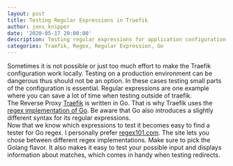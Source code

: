 ```yaml
---
layout: post
title: Testing Regular Expressions in Traefik
author: jens_knipper
date: '2020-05-17 20:00:00'
description: Testing regular expressions for application configuration is always a pain as every programming language has a slightly different implementation. This results in expressions giving different results for different applications.
categories: Traefik, Regex, Regular Expression, Go
---
```

Sometimes it is not possible or just too much effort to make the Traefik configuration work locally. Testing on a production environment can be dangerous thus should not be an option. In these cases testing small parts of the configuration is essential. Regular expressions are one example where you can save a lot of time when testing outside of traefik.  
The Reverse Proxy [Traefik](https://traefik.io) is written in Go. That is why Traefik uses the [regex implementation of Go](https://golang.org/pkg/regexp/syntax/). Be aware that Go also introduces a slightly different syntax for its regular expressions.  
Now that we know which expressions to test it becomes easy to find a tester for Go regex. I personally prefer [regex101.com](https://regex101.com/). The site lets you chose between different regex implementations. Make sure to pick the Golang flavor. It also makes it easy to test your possible input and displays information about matches, which comes in handy when testing redirects. 